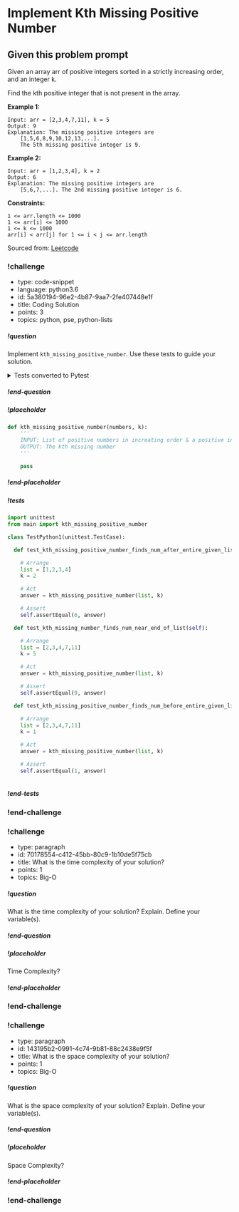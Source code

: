 # Implement Kth Missing Positive Number

## Given this problem prompt

Given an array arr of positive integers sorted in a strictly increasing order, and an integer k.

Find the kth positive integer that is not present in the array.

**Example 1:**

```
Input: arr = [2,3,4,7,11], k = 5
Output: 9
Explanation: The missing positive integers are 
    [1,5,6,8,9,10,12,13,...]. 
    The 5th missing positive integer is 9.
```

**Example 2:**

```
Input: arr = [1,2,3,4], k = 2
Output: 6
Explanation: The missing positive integers are 
    [5,6,7,...]. The 2nd missing positive integer is 6.
``` 

**Constraints:**

```
1 <= arr.length <= 1000
1 <= arr[i] <= 1000
1 <= k <= 1000
arr[i] < arr[j] for 1 <= i < j <= arr.length
```

Sourced from:  [Leetcode](https://leetcode.com/problems/kth-missing-positive-number/)

<!-- >>>>>>>>>>>>>>>>>>>>>> BEGIN CHALLENGE >>>>>>>>>>>>>>>>>>>>>> -->

### !challenge

* type: code-snippet
* language: python3.6
* id: 5a380194-96e2-4b87-9aa7-2fe407448e1f
* title: Coding Solution
* points: 3
* topics: python, pse, python-lists

##### !question

Implement `kth_missing_positive_number`.  Use these tests to guide your solution.

<details>
  <summary>Tests converted to Pytest</summary>

  ```python
    def test_kth_missing_positive_number_finds_num_before_entire_given_list(self):
        # Arrange
        list = [2,3,4,7,11]
        k = 1

        # Act
        answer = kth_missing_positive_number(list, k)

        # Assert
        assert 1 == answer

    def test_kth_missing_number_finds_num_near_end_of_list(self):
        # Arrange
        list = [2,3,4,7,11]
        k = 5

        # Act
        answer = kth_missing_positive_number(list, k)
        
        # Assert
        assert 9 == answer

    def test_kth_missing_positive_number_finds_num_after_entire_given_list(self):
        # Arrange
        list = [1,2,3,4]
        k = 2

        # Act
        answer = kth_missing_positive_number(list, k)
        
        # Assert
        assert 6 == answer

    def test_kth_missing_positive_number_2nd_number_before_list_starts(self):
        # Arrange
        list = [3,4,5,7,11]
        k = 2

        # Act
        answer = kth_missing_positive_number(list, k)
        
        assert 2 == answer
  ```

</details>

##### !end-question

##### !placeholder

```python
def kth_missing_positive_number(numbers, k):
    '''
    INPUT: List of positive numbers in increating order & a positive integer k
    OUTPUT: The kth missing number
    '''

    pass
```

##### !end-placeholder

##### !tests

```py
import unittest
from main import kth_missing_positive_number

class TestPython1(unittest.TestCase):

  def test_kth_missing_positive_number_finds_num_after_entire_given_list(self):

    # Arrange
    list = [1,2,3,4]
    k = 2

    # Act
    answer = kth_missing_positive_number(list, k)

    # Assert
    self.assertEqual(6, answer)

  def test_kth_missing_number_finds_num_near_end_of_list(self):

    # Arrange
    list = [2,3,4,7,11]
    k = 5

    # Act
    answer = kth_missing_positive_number(list, k)

    # Assert
    self.assertEqual(9, answer)

  def test_kth_missing_positive_number_finds_num_before_entire_given_list(self):

    # Arrange
    list = [2,3,4,7,11]
    k = 1

    # Act
    answer = kth_missing_positive_number(list, k)

    # Assert
    self.assertEqual(1, answer)
    
```

##### !end-tests

### !end-challenge


### !challenge

* type: paragraph
* id: 70178554-c412-45bb-80c9-1b10de5f75cb
* title: What is the time complexity of your solution?
* points: 1
* topics: Big-O

##### !question

What is the time complexity of your solution? Explain. Define your variable(s).

##### !end-question

##### !placeholder

Time Complexity?

##### !end-placeholder


### !end-challenge


### !challenge

* type: paragraph
* id: 143195b2-0991-4c74-9b81-88c2438e9f5f
* title: What is the space complexity of your solution?
* points: 1
* topics: Big-O

##### !question

What is the space complexity of your solution?  Explain. Define your variable(s).

##### !end-question

##### !placeholder

Space Complexity?

##### !end-placeholder

### !end-challenge
